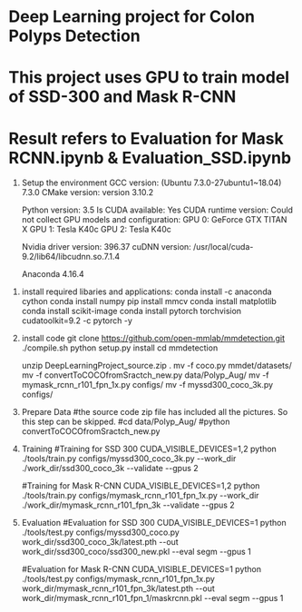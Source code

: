 # Deep Learning project for Colon Polyps Detection
# This project uses GPU to train model of SSD-300 and Mask R-CNN
# Result refers to Evaluation for Mask RCNN.ipynb & Evaluation_SSD.ipynb
 

1. Setup the environment
    GCC version: (Ubuntu 7.3.0-27ubuntu1~18.04) 7.3.0
    CMake version: version 3.10.2

    Python version: 3.5
    Is CUDA available: Yes
    CUDA runtime version: Could not collect
    GPU models and configuration:
    GPU 0: GeForce GTX TITAN X
    GPU 1: Tesla K40c
    GPU 2: Tesla K40c

    Nvidia driver version: 396.37
    cuDNN version: /usr/local/cuda-9.2/lib64/libcudnn.so.7.1.4

    Anaconda 4.16.4

 1) install required libaries and applications:
    conda install -c anaconda cython
    conda install numpy
    pip install mmcv
    conda install matplotlib
    conda install scikit-image
    conda install pytorch torchvision cudatoolkit=9.2 -c pytorch -y

2. install code
    git clone https://github.com/open-mmlab/mmdetection.git
     ./compile.sh
     python setup.py install
     cd mmdetection

     unzip DeepLearningProject_source.zip .
     mv -f coco.py mmdet/datasets/
     mv -f convertToCOCOfromSractch_new.py data/Polyp_Aug/
     mv -f mymask_rcnn_r101_fpn_1x.py  configs/
     mv -f myssd300_coco_3k.py  configs/


3. Prepare Data
   #the source code zip file has included all the pictures. So this step can be skipped.
   #cd data/Polyp_Aug/
   #python convertToCOCOfromSractch_new.py

4. Training
   #Training for SSD 300
   CUDA_VISIBLE_DEVICES=1,2 python ./tools/train.py   configs/myssd300_coco_3k.py --work_dir ./work_dir/ssd300_coco_3k --validate --gpus 2

   #Training for Mask R-CNN
   CUDA_VISIBLE_DEVICES=1,2 python ./tools/train.py   configs/mymask_rcnn_r101_fpn_1x.py --work_dir ./work_dir/mymask_rcnn_r101_fpn_3k --validate --gpus 2


5. Evaluation
   #Evaluation for SSD 300
CUDA_VISIBLE_DEVICES=1 python ./tools/test.py  configs/myssd300_coco.py work_dir/ssd300_coco_3k/latest.pth --out work_dir/ssd300_coco/ssd300_new.pkl --eval segm --gpus 1


   #Evaluation for Mask R-CNN
CUDA_VISIBLE_DEVICES=1 python ./tools/test.py  configs/mymask_rcnn_r101_fpn_1x.py work_dir/mymask_rcnn_r101_fpn_3k/latest.pth --out work_dir/mymask_rcnn_r101_fpn_1/maskrcnn.pkl --eval segm --gpus 1
